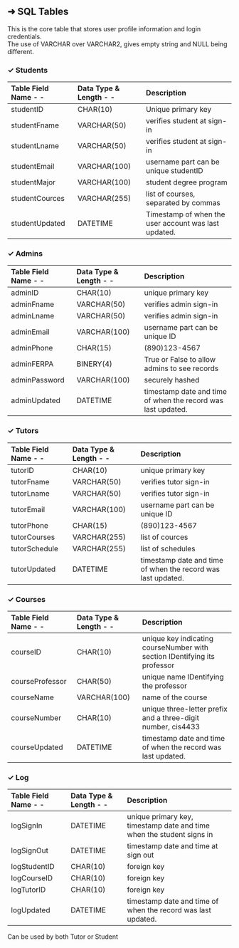 ## ➜ SQL Tables

This is the core table that stores user profile information and login credentials.<br>
The use of VARCHAR over VARCHAR2, gives empty string and NULL being different.

### ✓ Students

Table Field Name - - | Data Type & Length - - | Description
:--- | :--- | :---
studentID | CHAR(10) | Unique primary key
studentFname | VARCHAR(50) | verifies student at sign-in
studentLname | VARCHAR(50) | verifies student at sign-in
studentEmail | VARCHAR(100) | username part can be unique studentID
studentMajor | VARCHAR(100) | student degree program
studentCources | VARCHAR(255) | list of courses, separated by commas
studentUpdated | DATETIME | Timestamp of when the user account was last updated.

### ✓ Admins

Table Field Name - - | Data Type & Length - - | Description
:--- | :--- | :---
adminID | CHAR(10) | unique primary key |
adminFname | VARCHAR(50) | verifies admin sign-in
adminLname | VARCHAR(50) | verifies admin sign-in
adminEmail | VARCHAR(100) | username part can be unique ID
adminPhone | CHAR(15) | (890)123-4567
adminFERPA | BINERY(4) | True or False to allow admins to see records
adminPassword | VARCHAR(100) | securely hashed
adminUpdated | DATETIME | timestamp date and time of when the record was last updated.

### ✓ Tutors

Table Field Name - - | Data Type & Length - - | Description
:--- | :--- | :---
tutorID | CHAR(10) | unique primary key |
tutorFname | VARCHAR(50) | verifies tutor sign-in
tutorLname | VARCHAR(50) | verifies tutor sign-in
tutorEmail | VARCHAR(100) | username part can be unique ID
tutorPhone | CHAR(15) | (890)123-4567
tutorCourses | VARCHAR(255) | list of cources
tutorSchedule | VARCHAR(255) | list of schedules
tutorUpdated | DATETIME | timestamp date and time of when the record was last updated.

### ✓ Courses
Table Field Name - - | Data Type & Length - - | Description
:--- | :--- | :---
courseID | CHAR(10) | unique key indicating courseNumber with section IDentifying its professor
courseProfessor | CHAR(50) | unique name IDentifying the professor
courseName | VARCHAR(100) | name of the course
courseNumber | CHAR(10) |  unique three-letter prefix and a three-digit number, cis4433
courseUpdated | DATETIME | timestamp date and time of when the record was last updated.

### ✓ Log
Table Field Name - - | Data Type & Length - - | Description
:--- | :--- | :---
logSignIn | DATETIME | unique primary key, timestamp date and time when the student signs in
logSignOut | DATETIME | timestamp date and time at sign out
logStudentID | CHAR(10) |  foreign key
logCourseID | CHAR(10) |  foreign key
logTutorID | CHAR(10) |  foreign key
logUpdated | DATETIME | timestamp date and time of when the record was last updated.

Can be used by both Tutor or Student